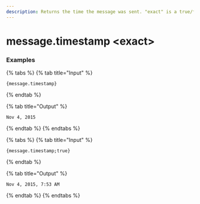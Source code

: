 ```yaml
---
description: Returns the time the message was sent. "exact" is a true/false value on whether to include hours/minutes.
---
```


# message.timestamp \<exact\> <message id> <message channel>

### Examples

{% tabs %}
{% tab title="Input" %}

```text
{message.timestamp}
```

{% endtab %}

{% tab title="Output" %}

```text
Nov 4, 2015
```

{% endtab %}
{% endtabs %}

{% tabs %}
{% tab title="Input" %}

```text
{message.timestamp;true}
```

{% endtab %}

{% tab title="Output" %}

```text
Nov 4, 2015, 7:53 AM
```

{% endtab %}
{% endtabs %}
